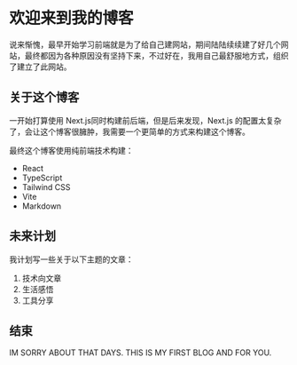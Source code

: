 # 欢迎来到我的博客

说来惭愧，最早开始学习前端就是为了给自己建网站，期间陆陆续续建了好几个网站，最终都因为各种原因没有坚持下来，不过好在，我用自己最舒服地方式，组织了建立了此网站。

## 关于这个博客

一开始打算使用 Next.js同时构建前后端，但是后来发现，Next.js 的配置太复杂了，会让这个博客很臃肿，我需要一个更简单的方式来构建这个博客。

最终这个博客使用纯前端技术构建：

- React
- TypeScript
- Tailwind CSS
- Vite
- Markdown

## 未来计划

我计划写一些关于以下主题的文章：

1. 技术向文章
2. 生活感悟
3. 工具分享

## 结束

IM SORRY ABOUT THAT DAYS. THIS IS MY FIRST BLOG AND FOR YOU.